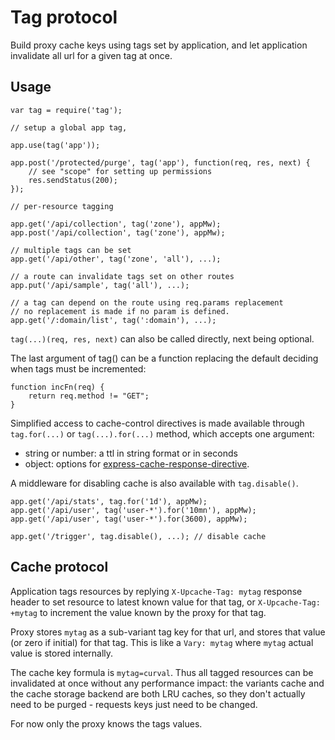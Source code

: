 Tag protocol
============

Build proxy cache keys using tags set by application, and let application
invalidate all url for a given tag at once.


Usage
-----

```
var tag = require('tag');

// setup a global app tag, 

app.use(tag('app'));

app.post('/protected/purge', tag('app'), function(req, res, next) {
	// see "scope" for setting up permissions
	res.sendStatus(200);
});

// per-resource tagging

app.get('/api/collection', tag('zone'), appMw);
app.post('/api/collection', tag('zone'), appMw);

// multiple tags can be set
app.get('/api/other', tag('zone', 'all'), ...);

// a route can invalidate tags set on other routes
app.put('/api/sample', tag('all'), ...);

// a tag can depend on the route using req.params replacement
// no replacement is made if no param is defined.
app.get('/:domain/list', tag(':domain'), ...);

```

`tag(...)(req, res, next)` can also be called directly, next being optional.

The last argument of tag() can be a function replacing the default deciding
when tags must be incremented:
```
function incFn(req) {
	return req.method != "GET";
}
```

Simplified access to cache-control directives is made available through
`tag.for(...)` or `tag(...).for(...)` method,
which accepts one argument:
- string or number: a ttl in string format or in seconds
- object: options for [express-cache-response-directive](https://github.com/dantman/express-cache-response-directive).

A middleware for disabling cache is also available with `tag.disable()`.

```
app.get('/api/stats', tag.for('1d'), appMw);
app.get('/api/user', tag('user-*').for('10mn'), appMw);
app.get('/api/user', tag('user-*').for(3600), appMw);

app.get('/trigger', tag.disable(), ...); // disable cache
```


Cache protocol
--------------

Application tags resources by replying `X-Upcache-Tag: mytag` response header
to set resource to latest known value for that tag, or `X-Upcache-Tag: +mytag`
to increment the value known by the proxy for that tag.

Proxy stores `mytag` as a sub-variant tag key for that url, and stores that
value (or zero if initial) for that tag.
This is like a `Vary: mytag` where `mytag` actual value is stored internally.

The cache key formula is `mytag=curval`. Thus all tagged resources can be
invalidated at once without any performance impact: the variants cache and the
cache storage backend are both LRU caches, so they don't actually need to be
purged - requests keys just need to be changed.

For now only the proxy knows the tags values.

